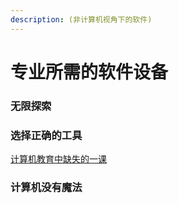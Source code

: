 ```yaml
---
description: (非计算机视角下的软件)
---
```


# 专业所需的软件设备

### 无限探索



### 选择正确的工具

[计算机教育中缺失的一课](https://missing-semester-cn.github.io/)

### 计算机没有魔法





###
